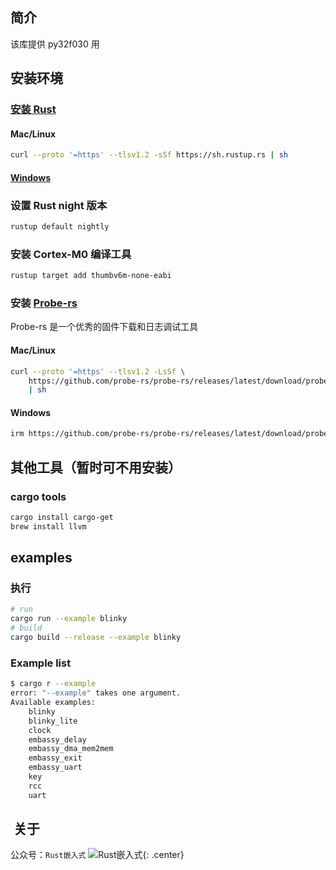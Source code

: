 
## 简介
该库提供 py32f030 用

## 安装环境
### [安装 Rust](https://www.rust-lang.org/tools/install)
#### Mac/Linux
```bash
curl --proto '=https' --tlsv1.2 -sSf https://sh.rustup.rs | sh
```
#### [Windows](https://static.rust-lang.org/rustup/dist/i686-pc-windows-gnu/rustup-init.exe)

### 设置 Rust night 版本
```bash
rustup default nightly
```
### 安装 Cortex-M0 编译工具
```bash
rustup target add thumbv6m-none-eabi
```
### 安装 [Probe-rs](https://probe.rs/docs/getting-started/installation/#homebrew)
Probe-rs 是一个优秀的固件下载和日志调试工具
#### Mac/Linux
```bash
curl --proto '=https' --tlsv1.2 -LsSf \
    https://github.com/probe-rs/probe-rs/releases/latest/download/probe-rs-tools-installer.sh \
    | sh
```
#### Windows
```bash
irm https://github.com/probe-rs/probe-rs/releases/latest/download/probe-rs-tools-installer.ps1 | iex
```

## 其他工具（暂时可不用安装）
### cargo tools
```bash
cargo install cargo-get
brew install llvm
```

## examples

### 执行
```bash
# run
cargo run --example blinky
# build
cargo build --release --example blinky 
```

### Example list
```bash
$ cargo r --example                    
error: "--example" takes one argument.
Available examples:
    blinky
    blinky_lite
    clock
    embassy_delay
    embassy_dma_mem2mem
    embassy_exit
    embassy_uart
    key
    rcc
    uart
``` 


##  关于
公众号：`Rust嵌入式`
![Rust嵌入式](https://s.imgkb.xyz/i/abcdocker/2024/07/20/669bac54b9156.jpg){: .center}